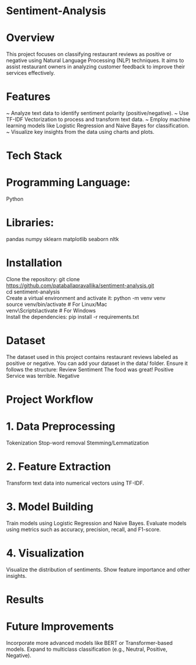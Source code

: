 # Sentiment-Analysis
# Overview
This project focuses on classifying restaurant reviews as positive or negative using Natural Language Processing (NLP) techniques. It aims to assist restaurant owners in analyzing customer feedback to improve their services effectively.
# Features
~ Analyze text data to identify sentiment polarity (positive/negative).
~ Use TF-IDF Vectorization to process and transform text data.
~ Employ machine learning models like Logistic Regression and Naive Bayes for classification.
~ Visualize key insights from the data using charts and plots.
# Tech Stack
# Programming Language: 
Python
# Libraries:
pandas
numpy
sklearn
matplotlib
seaborn
nltk
# Installation
Clone the repository:
git clone https://github.com/pataballapravallika/sentiment-analysis.git  
cd sentiment-analysis  
Create a virtual environment and activate it:
python -m venv venv  
source venv/bin/activate  # For Linux/Mac  
venv\Scripts\activate     # For Windows  
Install the dependencies:
pip install -r requirements.txt  
# Dataset
The dataset used in this project contains restaurant reviews labeled as positive or negative. You can add your dataset in the data/ folder. Ensure it follows the structure:
Review	Sentiment
The food was great!	Positive
Service was terrible.	Negative
# Project Workflow
# 1. Data Preprocessing
Tokenization
Stop-word removal
Stemming/Lemmatization

# 2. Feature Extraction
Transform text data into numerical vectors using TF-IDF.

# 3. Model Building
Train models using Logistic Regression and Naive Bayes.
Evaluate models using metrics such as accuracy, precision, recall, and F1-score.

# 4. Visualization
Visualize the distribution of sentiments.
Show feature importance and other insights.
# Results
# Future Improvements
Incorporate more advanced models like BERT or Transformer-based models.
Expand to multiclass classification (e.g., Neutral, Positive, Negative).
